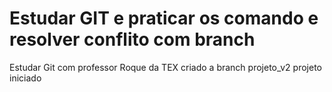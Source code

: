 # Estudar GIT e praticar os comando e resolver conflito com branch
Estudar Git com professor Roque da TEX
criado a branch projeto_v2
projeto iniciado
